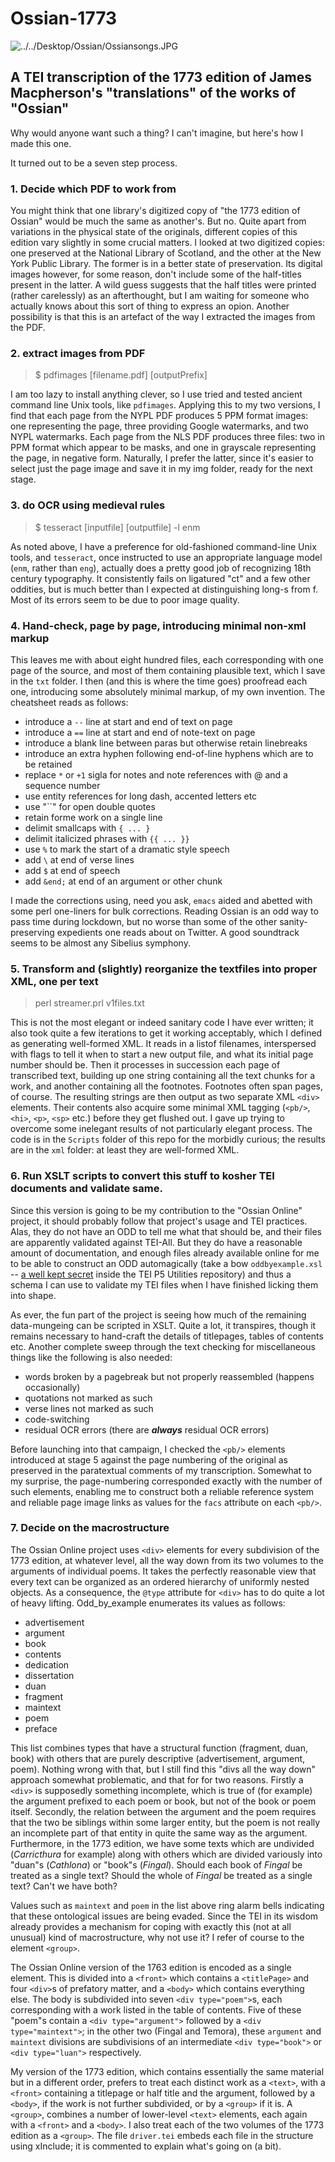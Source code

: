 # Ossian-1773


![../../Desktop/Ossian/Ossiansongs.JPG](../../Desktop/Ossian/Ossiansongs.JPG)

## A TEI transcription of the 1773 edition of James Macpherson's "translations" of the works of "Ossian"

Why would anyone want such a thing? I can't imagine, but here's how I made this one.

It turned out to be a seven step process. 

### 1. Decide which PDF to work from

You might think that one library's digitized copy of "the 1773 edition of Ossian" would be much the same as another's. But no. Quite apart from variations in the physical state of the originals, different copies of this edition vary slightly in some crucial matters. I looked at two digitized copies: one preserved at the National Library of Scotland, and the other at the New York Public Library. The former is in a better state of preservation. Its digital images however, for some reason, don't include some of the half-titles present in the latter. A wild guess suggests that the half titles were printed (rather carelessly) as an afterthought, but I am waiting for someone who actually knows about this sort of thing to express an opion. Another possibility is that this is an artefact of the way I extracted the images from the PDF.

### 2. extract images from PDF 

> $ pdfimages [filename.pdf] [outputPrefix]
> 
I am too lazy to install anything clever, so I use tried and tested ancient command line Unix tools, like `pdfimages`. Applying this to my two versions, I find that
each page from the NYPL PDF produces 5  PPM format images: one representing the page, three providing Google watermarks, and two NYPL watermarks. Each page from the NLS PDF produces three files: two in PPM format which appear to be masks, and one in grayscale representing the page, in negative form. Naturally, I prefer the latter, since it's easier to select just the page image and save it in my img folder, ready for the next stage. 


### 3. do OCR using medieval rules
  
> $ tesseract [inputfile] [outputfile] -l enm

As noted above, I have a preference for old-fashioned command-line Unix tools, and `tesseract`, once instructed to use an appropriate language model (`enm`, rather than `eng`), actually does a pretty good job of recognizing 18th century typography. It consistently fails on ligatured "ct" and a few other oddities, but is much better than I expected at distinguishing long-s from f. Most of its errors seem to be due to poor image quality.    

### 4. Hand-check, page by page, introducing minimal non-xml markup

This leaves me with about eight hundred files, each corresponding with one page of the source, and most of them containing plausible text, which I save in the `txt` folder. I then (and this is where the time goes) proofread each one, introducing some absolutely minimal markup, of my own invention. The cheatsheet reads as follows:

- introduce a `--` line at start and end of text on page
- introduce a `==` line at start and end of note-text on page
- introduce a blank line between paras but otherwise retain linebreaks
- introduce an extra hyphen following end-of-line hyphens which are to be retained
- replace `*` or `+1` sigla for notes and note  references with @ and a sequence number
- use entity references for long dash, accented letters etc
- use "``"  for open double quotes 
- retain forme work on a single line
- delimit smallcaps with `{ ... }`
- delimit italicized phrases with  `{{ ... }}`
- use `%` to mark the start of a dramatic style speech 
- add `\` at end of verse lines
- add `$` at end of speech
- add `&end;` at end of an argument or other chunk

I made the corrections using, need you ask, `emacs` aided and abetted with some perl one-liners for bulk corrections. Reading Ossian is an odd way to pass time during lockdown, but no worse than some of the other sanity-preserving expedients one reads about on Twitter. A good soundtrack seems to be almost any Sibelius symphony. 

### 5. Transform and (slightly) reorganize the textfiles into  proper XML, one per text

> perl streamer.prl v1files.txt

This is not the most elegant or indeed sanitary code I have ever written; it also took quite a few iterations to get it working acceptably, which I defined as generating well-formed XML. It reads in a listof filenames, interspersed with flags to tell it when to start a new output file, and what its initial page number should be. Then it processes in succession each page of transcribed text, building up one string containing all the text chunks for a work, and another containing all the footnotes. Footnotes often span pages, of course. The resulting strings are then output as two separate XML `<div>` elements. Their contents also acquire some minimal XML tagging (`<pb/>`, `<hi>`, `<p>`, `<sp>` etc.) before they get flushed out. I gave up trying to overcome some inelegant results of not particularly elegant process. The code is in the `Scripts` folder of this repo for the morbidly curious; the results are in the `xml` folder: at least they are well-formed XML.

### 6. Run XSLT scripts to convert this stuff to kosher TEI documents and validate same.

Since this version is going to be my contribution to the "Ossian Online" project, it should probably follow that project's usage and TEI practices. Alas, they do not have an ODD to tell me what that should be, and their files are apparently validated against TEI-All. But they do have a reasonable amount of documentation, and enough files already available online for me to be able to construct an ODD automagically (take a bow `oddbyexample.xsl` --
[a well kept secret](http://teic.github.io/TCW/howtoGenerate.html) inside the TEI P5 Utilities repository) and thus a schema I can use to validate my TEI files when I have finished licking them into shape.

As ever, the fun part of the project is seeing how much of the remaining data-mungeing can be scripted in XSLT. Quite a lot, it transpires, though it remains necessary to hand-craft the details of titlepages, tables of contents etc. Another complete sweep through the text checking for miscellaneous things like the following is also needed:
 - words broken by a pagebreak but not properly reassembled (happens occasionally)
 - quotations not marked as such
 - verse lines not marked as such
 - code-switching
 - residual OCR errors (there are ***always*** residual OCR errors)

Before launching into that campaign, I checked the `<pb/>` elements introduced at stage 5 against the page numbering of the original as preserved in the paratextual comments of my transcription. Somewhat to my surprise, the page-numbering corresponded exactly with the number of such elements, enabling me to construct both a reliable reference system and reliable page image links as values for the `facs` attribute on each `<pb/>`. 

### 7.  Decide on the macrostructure

The Ossian Online project uses `<div>` elements for every subdivision of the 1773 edition, at whatever level, all the way down from its two volumes to the arguments of individual poems. It takes the perfectly reasonable view that every text can be organized as an ordered hierarchy of uniformly nested objects. As a consequence, the `@type` attribute for `<div>` has to do quite a lot of heavy lifting.  Odd_by_example enumerates its values as follows:
 - advertisement
 - argument
 - book
 - contents
 - dedication
 - dissertation
 - duan
 - fragment
 - maintext
 - poem
 - preface
 
This list combines types that have a structural function (fragment, duan, book) with others that are purely descriptive (advertisement, argument, poem). Nothing wrong with that, but I still find this "divs all the way down" approach somewhat problematic, and that for for two reasons. Firstly a `<div>` is supposedly something incomplete, which is true of (for example) the argument prefixed to each poem or book, but not of the book or poem itself. Secondly, the relation between the argument and the poem requires that the two be siblings within some larger entity, but the poem is not really an incomplete part of that entity in quite the same way as the argument. Furthermore, in the 1773 edition, we have some texts which are undivided (*Carricthura* for example) along with others which are divided variously into "duan"s (*Cathlona*) or "book"s (*Fingal*). Should each book of *Fingal* be treated as a single text? Should the whole of *Fingal* be treated as a single text? Can't we have both?

Values such as `maintext` and `poem` in the list above ring alarm bells indicating that these ontological issues are being evaded.  Since the TEI in its wisdom already provides a mechanism for coping with exactly this (not at all unusual) kind of macrostructure, why not use it? I refer of course to the element `<group>`. 

The Ossian Online version of the 1763 edition is encoded as a single <text> element. This is divided into a `<front>` which contains a `<titlePage>` and four `<div>`s of prefatory matter, and a `<body>` which contains everything else. The body is subdivided into seven `<div type="poem">`s, each corresponding with a work listed in the table of contents. Five of these "poem"s contain a `<div type="argument">` followed by a `<div type="maintext">`; in the other two (Fingal and Temora), these `argument` and `maintext` divisions are subdivisions of an intermediate `<div type="book">` or `<div type="luan">` respectively. 

My version of the 1773 edition, which contains essentially the same material but in a different order, prefers to treat each distinct work as a `<text>`, with a `<front>` containing a titlepage or half title and the argument, followed by a `<body>`, if the work is not further subdivided, or by a `<group>` if it is. A `<group>`, combines a number of lower-level `<text>` elements, each again with a `<front>` and a `<body>`. I also  treat each of the two volumes of the 1773 edition as a `<group>`. The file `driver.tei` embeds each file in the structure using xInclude; it is commented to explain what's going on (a bit).






